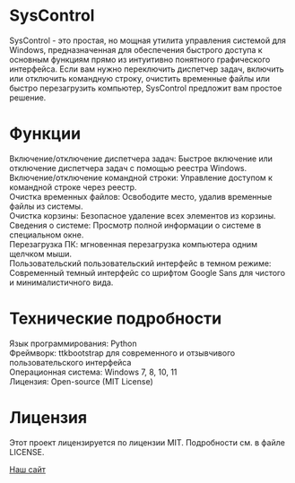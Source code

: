 # SysControl

SysControl - это простая, но мощная утилита управления системой для Windows, предназначенная для обеспечения быстрого доступа к основным функциям прямо из интуитивно понятного графического интерфейса. Если вам нужно переключить диспетчер задач, включить или отключить командную строку, очистить временные файлы или быстро перезагрузить компьютер, SysControl предложит вам простое решение.

# Функции
Включение/отключение диспетчера задач: Быстрое включение или отключение диспетчера задач с помощью реестра Windows.  
Включение/отключение командной строки: Управление доступом к командной строке через реестр.  
Очистка временных файлов: Освободите место, удалив временные файлы из системы.  
Очистка корзины: Безопасное удаление всех элементов из корзины.  
Сведения о системе: Просмотр полной информации о системе в специальном окне.  
Перезагрузка ПК: мгновенная перезагрузка компьютера одним щелчком мыши.  
Пользовательский пользовательский интерфейс в темном режиме: Современный темный интерфейс со шрифтом Google Sans для чистого и минималистичного вида.  

# Технические подробности
Язык программирования: Python  
Фреймворк: ttkbootstrap для современного и отзывчивого пользовательского интерфейса  
Операционная система: Windows 7, 8, 10, 11  
Лицензия: Open-source (MIT License)  

# Лицензия
Этот проект лицензируется по лицензии MIT. Подробности см. в файле LICENSE.

[Наш сайт](https://nrt-corp.rf.gd)
